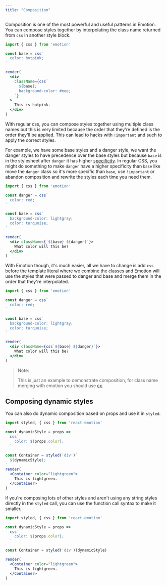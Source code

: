 ```yaml
---
title: "Composition"
---
```


Composition is one of the most powerful and useful patterns in Emotion. You can compose styles together by interpolating the class name returned from `css` in another style block.

```jsx live
import { css } from 'emotion'

const base = css`
  color: hotpink;
`

render(
  <div
    className={css`
      ${base};
      background-color: #eee;
    `}
  >
    This is hotpink.
  </div>
)
```

With regular css, you can compose styles together using multiple class names but this is very limited because the order that they're defined is the order they'll be applied. This can lead to hacks with `!important` and such to apply the correct styles.

For example, we have some base styles and a danger style, we want the danger styles to have precedence over the base styles but because `base` is in the stylesheet after `danger` it has higher [specificity](https://developer.mozilla.org/en-US/docs/Web/CSS/Specificity). In regular CSS, you might do something to make `danger` have a higher specificity than `base` like move the `danger` class so it's more specific than `base`, use `!important` or abandon composition and rewrite the styles each time you need them.

```jsx live
import { css } from 'emotion'

const danger = css`
  color: red;
`

const base = css`
  background-color: lightgray;
  color: turquoise;
`

render(
  <div className={`${base} ${danger}`}>
    What color will this be?
  </div>
)
```

With Emotion though, it's much easier, all we have to change is add `css` before the template literal where we combine the classes and Emotion will use the styles that were passed to danger and base and merge them in the order that they're interpolated.

```jsx live
import { css } from 'emotion'

const danger = css`
  color: red;
`

const base = css`
  background-color: lightgray;
  color: turquoise;
`

render(
  <div className={css`${base} ${danger}`}>
    What color will this be?
  </div>
)
```

> Note:
> 
> This is just an example to demonstrate composition, for class name merging with emotion you should use [cx](https://emotion.sh/docs/cx).

## Composing dynamic styles

You can also do dynamic composition based on props and use it in `styled`.

```jsx live
import styled, { css } from 'react-emotion'

const dynamicStyle = props =>
  css`
    color: ${props.color};
  `

const Container = styled('div')`
  ${dynamicStyle};
`
render(
  <Container color="lightgreen">
    This is lightgreen.
  </Container>
)
```

If you're composing lots of other styles and aren't using any string styles directly in the `styled` call, you can use the function call syntax to make it smaller.

```jsx live
import styled, { css } from 'react-emotion'

const dynamicStyle = props =>
  css`
    color: ${props.color};
  `

const Container = styled('div')(dynamicStyle)

render(
  <Container color="lightgreen">
    This is lightgreen.
  </Container>
)
```
